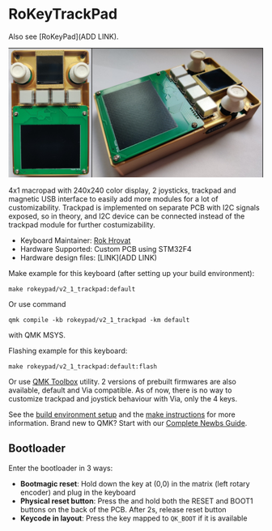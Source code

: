 # RoKeyTrackPad

Also see [RoKeyPad](ADD LINK).

![rokeypad_trackpad_finished](slika_razsiritveni_modul_finished.jpg)

4x1 macropad with 240x240 color display, 2 joysticks, trackpad and magnetic USB interface to easily add more modules for a lot of customizability. Trackpad is implemented on separate PCB with I2C signals exposed, so in theory, and I2C device can be connected instead of the trackpad module for further costumizability.

* Keyboard Maintainer: [Rok Hrovat](https://github.com/Rochwald)
* Hardware Supported: Custom PCB using STM32F4
* Hardware design files: [LINK](ADD LINK)

Make example for this keyboard (after setting up your build environment):

    make rokeypad/v2_1_trackpad:default

 Or use command 
    
    qmk compile -kb rokeypad/v2_1_trackpad -km default

with QMK MSYS.

Flashing example for this keyboard:

    make rokeypad/v2_1_trackpad:default:flash

Or use [QMK Toolbox](https://qmk.fm/toolbox) utility. 2 versions of prebuilt firmwares are also available, default and Via compatible. As of now, there is no way to customize trackpad and joystick behaviour with Via, only the 4 keys.

See the [build environment setup](getting_started_build_tools) and the [make instructions](getting_started_make_guide) for more information. Brand new to QMK? Start with our [Complete Newbs Guide](newbs).

## Bootloader

Enter the bootloader in 3 ways:

* **Bootmagic reset**: Hold down the key at (0,0) in the matrix (left rotary encoder) and plug in the keyboard
* **Physical reset button**: Press the and hold both the RESET and BOOT1 buttons on the back of the PCB. After 2s, release reset button
* **Keycode in layout**: Press the key mapped to `QK_BOOT` if it is available